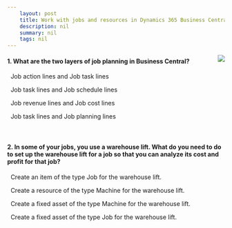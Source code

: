 ```yaml
---
    layout: post
    title: Work with jobs and resources in Dynamics 365 Business Central  
    description: nil
    summary: nil
    tags: nil
---
```



 <a target="_blank" href="https://docs.microsoft.com/en-us/learn/modules/work-with-jobs-and-resources/4-check/"><i class="fas fa-external-link-alt"></i> </a>
 <img align="right" src="https://docs.microsoft.com/en-us/learn/achievements/work-with-jobs-and-resources.svg">
####  1. What are the two layers of job planning in Business Central?


<i class='far fa-square'></i> &nbsp;&nbsp;Job action lines and Job task lines

<i class='far fa-square'></i> &nbsp;&nbsp;Job task lines and Job schedule lines

<i class='far fa-square'></i> &nbsp;&nbsp;Job revenue lines and Job cost lines

<i class='fas fa-check-square' style='color: Dodgerblue;'></i> &nbsp;&nbsp;Job task lines and Job planning lines
<br />
<br />
<br />

####  2. In some of your jobs, you use a warehouse lift. What do you need to do to set up the warehouse lift for a job so that you can analyze its cost and profit for that job?


<i class='far fa-square'></i> &nbsp;&nbsp;Create an item of the type Job for the warehouse lift.

<i class='fas fa-check-square' style='color: Dodgerblue;'></i> &nbsp;&nbsp;Create a resource of the type Machine for the warehouse lift.

<i class='far fa-square'></i> &nbsp;&nbsp;Create a fixed asset of the type Machine for the warehouse lift.

<i class='far fa-square'></i> &nbsp;&nbsp;Create a fixed asset of the type Job for the warehouse lift.
<br />
<br />
<br />
